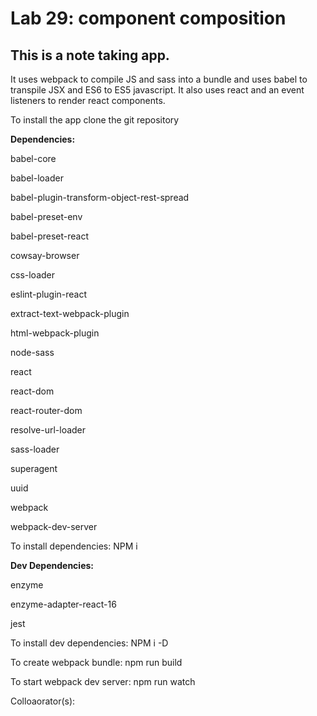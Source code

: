 # Lab 29: component composition

## This is a note taking app.

It uses webpack to compile JS and sass into a bundle and uses babel to transpile JSX and ES6 to ES5 javascript. It also uses react and an event listeners to render react components.

To install the app clone the git repository

__Dependencies:__

  babel-core

  babel-loader

  babel-plugin-transform-object-rest-spread

  babel-preset-env

  babel-preset-react

  cowsay-browser

  css-loader

  eslint-plugin-react

  extract-text-webpack-plugin

  html-webpack-plugin

  node-sass

  react

  react-dom

  react-router-dom

  resolve-url-loader

  sass-loader

  superagent

  uuid

  webpack

  webpack-dev-server

To install dependencies: NPM i

__Dev Dependencies:__

  enzyme

  enzyme-adapter-react-16

  jest

To install dev  dependencies: NPM i -D

To create webpack bundle: npm run build

To start webpack dev server: npm run watch

Colloaorator(s):
